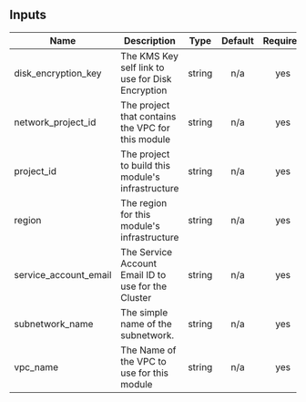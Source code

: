 ## Inputs

| Name | Description | Type | Default | Required |
|------|-------------|:----:|:-----:|:-----:|
| disk\_encryption\_key | The KMS Key self link to use for Disk Encryption | string | n/a | yes |
| network\_project\_id | The project that contains the VPC for this module | string | n/a | yes |
| project\_id | The project to build this module's infrastructure | string | n/a | yes |
| region | The region for this module's infrastructure | string | n/a | yes |
| service\_account\_email | The Service Account Email ID to use for the Cluster | string | n/a | yes |
| subnetwork\_name | The simple name of the subnetwork. | string | n/a | yes |
| vpc\_name | The Name of the VPC to use for this module | string | n/a | yes |



